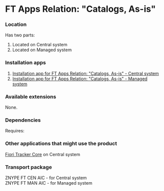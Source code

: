 # FT Apps Relation: "Catalogs, As-is"

### Location
Has two parts:
1. Located on Central system
2. Located on Managed system

### Installation apps
1. [Installation app for FT Apps Relation: "Catalogs, As-is" - Central system](in-ft-rel-cat-asis-cen.md)
2. [Installation app for FT Apps Relation: "Catalogs, As-is" - Managed system](in-ft-rel-cat-asis-man.md)

### Available extensions
None.

### Dependencies
Requires:  

### Other applications that might use the product
[Fiori Tracker Core](ft-core.md) on Central system

### Transport package
ZNYPE FT CEN AIC - for Central system<br>
ZNYPE FT MAN AIC - for Managed system